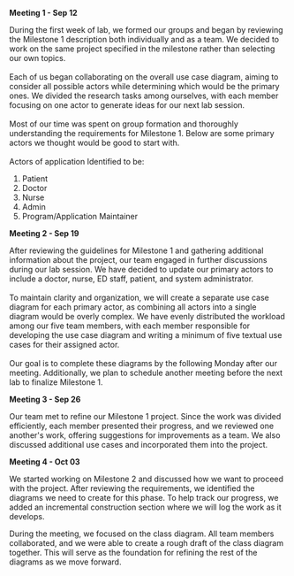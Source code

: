 **Meeting 1 - Sep 12**

During the first week of lab, we formed our groups and began by reviewing the Milestone 1 description both individually and as a team. We decided to work on the same project specified in the milestone rather than selecting our own topics.
<br><br>
Each of us began collaborating on the overall use case diagram, aiming to consider all possible actors while determining which would be the primary ones. We divided the research tasks among ourselves, with each member focusing on one actor to generate ideas for our next lab session.
<br><br>
Most of our time was spent on group formation and thoroughly understanding the requirements for Milestone 1. Below are some primary actors we thought would be good to start with.
<br><br>
Actors of application Identified to be:
1. Patient
2. Doctor
3. Nurse
4. Admin
5. Program/Application Maintainer

**Meeting 2 - Sep 19**

After reviewing the guidelines for Milestone 1 and gathering additional information about the project,
our team engaged in further discussions during our lab session. We have decided to update our primary actors
to include a doctor, nurse, ED staff, patient, and system administrator.
<br><br>
To maintain clarity and organization, we will create a separate use case diagram for each primary actor,
as combining all actors into a single diagram would be overly complex. We have evenly distributed the workload
among our five team members, with each member responsible for developing the use case diagram and writing a
minimum of five textual use cases for their assigned actor.
<br><br>
Our goal is to complete these diagrams by the following Monday after our meeting. Additionally, we plan
to schedule another meeting before the next lab to finalize Milestone 1.

**Meeting 3 - Sep 26**

Our team met to refine our Milestone 1 project. Since the work was divided efficiently,
each member presented their progress, and we reviewed one another's work, offering suggestions
for improvements as a team. We also discussed additional use cases and incorporated them into the project.


**Meeting 4 - Oct 03**

We started working on Milestone 2 and discussed how we want to proceed with the project. After reviewing the requirements, we identified the diagrams we need to create for this phase. To help track our progress, we added an incremental construction section where we will log the work as it develops.

During the meeting, we focused on the class diagram. All team members collaborated, and we were able to create a rough draft of the class diagram together. This will serve as the foundation for refining the rest of the diagrams as we move forward.
